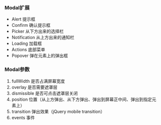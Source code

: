### Modal扩展
- Alert 提示框
- Confirm 确认提示框
- Picker 从下方出来的选择栏
- Notification 从上方出来的通知栏
- Loading 加载框
- Actions 底部菜单
- Popover 弹在元素上的弹出框


### Modal参数
1. fullWidth 是否占满屏幕宽度
2. overlay 是否需要遮罩层
3. dismissible 是否可点击遮罩层关闭
4. position 位置（从上方弹出、从下方弹出、弹出到屏幕正中间、弹出到指定元素上）
5. transition 弹出效果（jQuery mobile transition）
6. events 事件